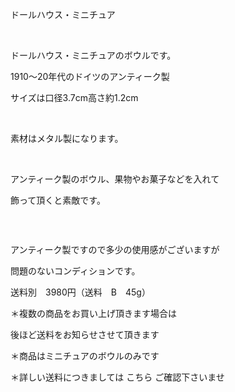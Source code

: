 <link rel="stylesheet" type="text/css" href="/assets/css/styles.css">

ドールハウス・ミニチュア

 

ドールハウス・ミニチュアのボウルです。

1910〜20年代のドイツのアンティーク製

サイズは口径3.7cm高さ約1.2cm

<img alt="" src="http://blog.cnobi.jp/v1/blog/user/71e35865e9e62f3f9d70420d6124d2ab/1431807098"/>   

素材はメタル製になります。

 <img alt="" src="http://blog.cnobi.jp/v1/blog/user/71e35865e9e62f3f9d70420d6124d2ab/1431807111"/>    

アンティーク製のボウル、果物やお菓子などを入れて

飾って頂くと素敵です。

   <img alt="" src="http://blog.cnobi.jp/v1/blog/user/71e35865e9e62f3f9d70420d6124d2ab/1431807127"/>    

<img alt="" src="http://blog.cnobi.jp/v1/blog/user/71e35865e9e62f3f9d70420d6124d2ab/1431807128"/> 

アンティーク製ですので多少の使用感がございますが

問題のないコンディションです。

送料別　3980円（送料　B　45g）

＊複数の商品をお買い上げ頂きます場合は

後ほど送料をお知らせさせて頂きます

＊商品はミニチュアのボウルのみです

＊詳しい送料につきましては
こちら
ご確認下さいませ
